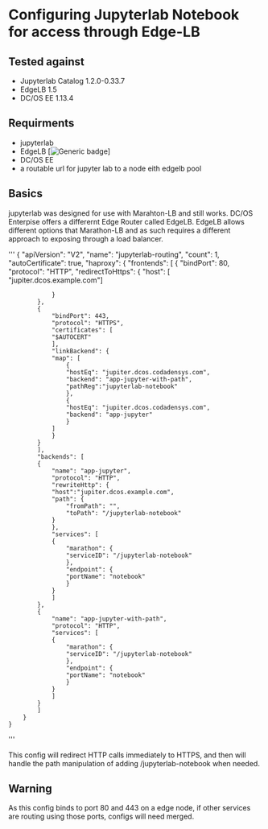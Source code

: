 # Configuring Jupyterlab Notebook for access through Edge-LB

## Tested against

- Jupyterlab Catalog 1.2.0-0.33.7
- EdgeLB 1.5
- DC/OS EE 1.13.4


## Requirments

- jupyterlab
- EdgeLB [![Generic badge](https://img.shields.io/badge/Enterprise-blueviolet.svg)]
- DC/OS EE
- a routable url for jupyter lab to a node eith edgelb pool

## Basics

jupyterlab was designed for use with Marahton-LB and still works. DC/OS Enterpise offers a differernt Edge Router called EdgeLB. EdgeLB allows different options that Marathon-LB and as such requires a different approach to exposing through a load balancer.

'''
    {
        "apiVersion": "V2",
        "name": "jupyterlab-routing",
        "count": 1,
        "autoCertificate": true,
        "haproxy": {
            "frontends": [
            {
                "bindPort": 80,
                "protocol": "HTTP",
                "redirectToHttps": {
                "host": [ "jupiter.dcos.example.com"]
                
                }
            },
            {
                "bindPort": 443,
                "protocol": "HTTPS",
                "certificates": [
                "$AUTOCERT"
                ],
                "linkBackend": {
                "map": [
                    {
                    "hostEq": "jupiter.dcos.codadensys.com",
                    "backend": "app-jupyter-with-path",
                    "pathReg":"jupyterlab-notebook"
                    },
                    {
                    "hostEq": "jupiter.dcos.codadensys.com",
                    "backend": "app-jupyter"
                    }
                ]
                }
            }
            ],
            "backends": [
            {
                "name": "app-jupyter",
                "protocol": "HTTP",
                "rewriteHttp": {
                "host":"jupiter.dcos.example.com",
                "path": {
                    "fromPath": "",
                    "toPath": "/jupyterlab-notebook"
                }
                },
                "services": [
                {
                    "marathon": {
                    "serviceID": "/jupyterlab-notebook"
                    },
                    "endpoint": {
                    "portName": "notebook"
                    }
                }
                ]
            },
            {
                "name": "app-jupyter-with-path",
                "protocol": "HTTP",
                "services": [
                {
                    "marathon": {
                    "serviceID": "/jupyterlab-notebook"
                    },
                    "endpoint": {
                    "portName": "notebook"
                    }
                }
                ]
            }
            ]
        }
    }
'''

This config will redirect  HTTP calls immediately to HTTPS, and then will handle the path manipulation of adding /jupyterlab-notebook when needed.

## Warning

As this config binds to port 80 and 443 on a edge node, if other services are routing using those ports, configs will need merged.
